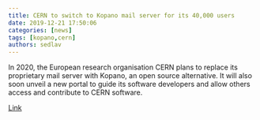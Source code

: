 ```yaml
---
title: CERN to switch to Kopano mail server for its 40,000 users
date: 2019-12-21 17:50:06
categories: [news]
tags: [kopano,cern]
authors: sedlav
---
```


In 2020, the European research organisation CERN plans to replace its proprietary mail server with Kopano, an open source alternative. It will also soon unveil a new portal to guide its software developers and allow others access and contribute to CERN software.

[Link](https://joinup.ec.europa.eu/collection/open-source-observatory-osor/news/open-source-culture?cookies=disabled)

